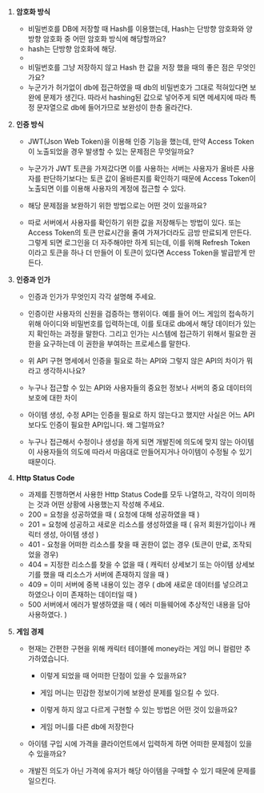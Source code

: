 1. **암호화 방식**
    - 비밀번호를 DB에 저장할 때 Hash를 이용했는데, Hash는 단방향 암호화와 양방향 암호화 중 어떤 암호화 방식에 해당할까요?
    - hash는 단방향 암호화에 해당.
    -  
    - 비밀번호를 그냥 저장하지 않고 Hash 한 값을 저장 했을 때의 좋은 점은 무엇인가요?
    - 누군가가 허가없이 db에 접근하였을 때 db의 비밀번호가 그대로 적혀있다면 보완에 문제가 생긴다. 따라서 hashing된 값으로
      넣어주게 되면 메세지에 따라 특정 문자열으로 db에 들어가므로 보완성이 한층 올라간다.
      
2. **인증 방식**
    - JWT(Json Web Token)을 이용해 인증 기능을 했는데, 만약 Access Token이 노출되었을 경우 발생할 수 있는 문제점은 무엇일까요?
    - 누군가가 JWT 토큰을 가져갔다면 이를 사용하는 서버는 사용자가 올바른 사용자를 판단하기보다는 토큰 값이 올바른지를 확인하기 때문에
      Access Token이 노출되면 이를 이용해 사용자의 계정에 접근할 수 있다.
      
    - 해당 문제점을 보완하기 위한 방법으로는 어떤 것이 있을까요?
    - 따로 서버에서 사용자를 확인하기 위한 값을 저장해두는 방법이 있다.
      또는 Access Token의 토큰 만료시간을 줄여 가져가더라도 금방 만료되게 만든다.
      그렇게 되면 로그인을 더 자주해야만 하게 되는데, 이를 위해 Refresh Token이라고 토큰을 하나 더 만들어
      이 토큰이 있다면 Access Token을 발급받게 만든다.
      
3. **인증과 인가**
    - 인증과 인가가 무엇인지 각각 설명해 주세요.
    - 인증이란 사용자의 신원을 검증하는 행위이다.
      예를 들어 어느 게임의 접속하기 위해 아이디와 비밀번호를 입력하는데, 이를 토대로 db에서 해당 데이터가 있는지 확인하는
      과정을 말한다. 그리고 인가는 시스템에 접근하기 위해서 필요한 권한을 요구하는데 이 권한을 부여하는 프로세스를 말한다.
      
    - 위 API 구현 명세에서 인증을 필요로 하는 API와 그렇지 않은 API의 차이가 뭐라고 생각하시나요?
    - 누구나 접근할 수 있는 API와 사용자들의 중요헌 정보나 서버의 중요 데이터의 보호에 대한 차이
   
    - 아이템 생성, 수정 API는 인증을 필요로 하지 않는다고 했지만 사실은 어느 API보다도 인증이 필요한 API입니다. 왜 그럴까요?
    - 누구나 접근해서 수정이나 생성을 하게 되면 개발진에 의도에 맞지 않는 아이템이 사용자들의 의도에 따라서 마음대로 만들어지거나
      아이템이 수정될 수 있기 때문이다.
4. **Http Status Code**
    - 과제를 진행하면서 사용한 Http Status Code를 모두 나열하고, 각각이 의미하는 것과 어떤 상황에 사용했는지 작성해 주세요.
    - 200 = 요청을 성공하였을 때 ( 요청에 대해 성공하였을 때 )
    - 201 = 요청에 성공하고 새로운 리소스를 생성하였을 때 ( 유저 회원가입이나 캐릭터 생성, 아이템 생성 )
    - 401 - 요청을 어떠한 리소스를 찾을 때 권한이 없는 경우 (토큰이 만료, 조작되었을 경우)
    - 404 = 지정한 리소스를 찾을 수 없을 때 ( 캐릭터 상세보기 또는 아이템 상세보기를 했을 때 리소스가 서버에 존재하지 않을 때 )
    - 409 = 이미 서버에 중복 내용이 있는 경우 ( db에 새로운 데이터를 넣으려고 하였으나 이미 존재하는 데이터일 때 )
    - 500 서버에서 에러가 발생하였을 때 ( 에러 미들웨어에 추상적인 내용을 담아 사용하였다.  )
      
5. **게임 경제**
    - 현재는 간편한 구현을 위해 캐릭터 테이블에 money라는 게임 머니 컬럼만 추가하였습니다.
        - 이렇게 되었을 때 어떠한 단점이 있을 수 있을까요?
        - 게임 머니는 민감한 정보이기에 보완성 문제를 일으킬 수 있다.
          
        - 이렇게 하지 않고 다르게 구현할 수 있는 방법은 어떤 것이 있을까요?
        - 게임 머니를 다른 db에 저장한다
          
    - 아이템 구입 시에 가격을 클라이언트에서 입력하게 하면 어떠한 문제점이 있을 수 있을까요?
    - 개발진 의도가 아닌 가격에 유저가 해당 아이템을 구매할 수 있기 때문에 문제를 일으킨다.
